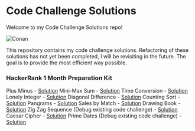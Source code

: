 # Code Challenge Solutions

Welcome to my Code Challenge Solutions repo!

![Conan](https://media.giphy.com/media/3ohzdTEcKJqFZm8swg/giphy.gif?cid=ecf05e479je5dge8b3icy9o5xkgdt8ts53dn414hyydstape&rid=giphy.gif&ct=g)

This repository contains my code challenge solutions. Refactoring of these solutions has not yet been completed, I will be revisiting in the future. The goal is to provide the most efficient way possible.

### HackerRank 1 Month Preparation Kit

Plus Minus - [Solution](solutions/plus_minus.py)
Mini-Max Sum - [Solution](solutions/mini_max.py)
Time Conversion - [Solution](solutions/time_conversion.py)
Lonely Integer - [Solution](solutions/lonely_integer.py)
Diagonal Difference - [Solution](solutions/diagonal_difference.py)
Counting Sort - [Solution](solutions/counting_sort_1.py)
Pangrams - [Solution](solutions/pangrams.py)
Sales by Match - [Solution](solutions/sales_by_match.py)
Drawing Book - [Solution](solutions/drawing_book.py)
Zig Zag Sequence (Debug existing code challenge) - [Solution](solutions/zig_zag_sequence_debug.py)
Caesar Cipher - [Solution](solutions/caesar_cipher.py)
Prime Dates (Debug existing code challenge) - [Solution](solutions/prime_dates_debug.py)
